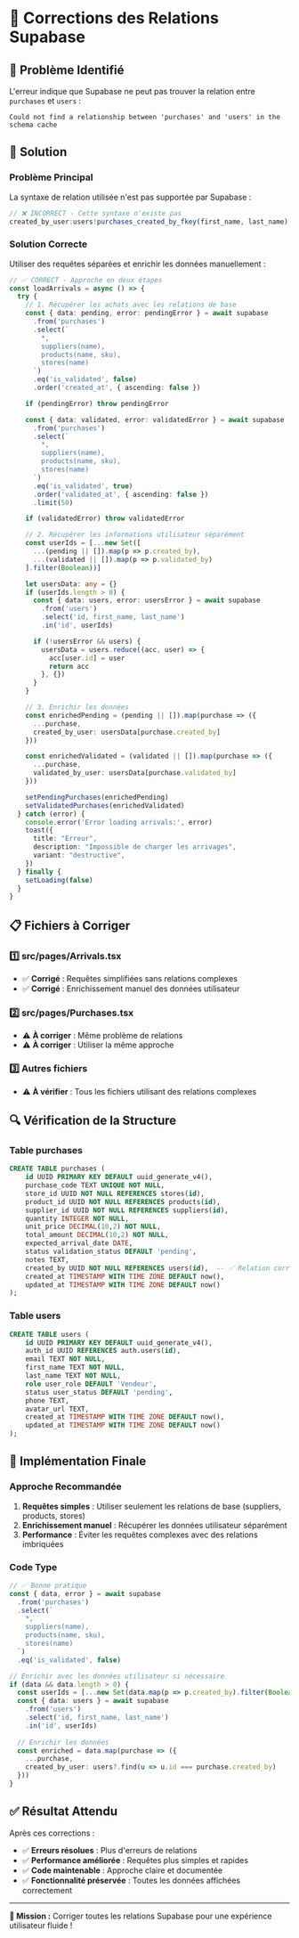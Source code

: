 # 🔧 Corrections des Relations Supabase

## 🚨 **Problème Identifié**

L'erreur indique que Supabase ne peut pas trouver la relation entre `purchases` et `users` :

```
Could not find a relationship between 'purchases' and 'users' in the schema cache
```

## 🎯 **Solution**

### **Problème Principal**
La syntaxe de relation utilisée n'est pas supportée par Supabase :
```typescript
// ❌ INCORRECT - Cette syntaxe n'existe pas
created_by_user:users!purchases_created_by_fkey(first_name, last_name)
```

### **Solution Correcte**
Utiliser des requêtes séparées et enrichir les données manuellement :

```typescript
// ✅ CORRECT - Approche en deux étapes
const loadArrivals = async () => {
  try {
    // 1. Récupérer les achats avec les relations de base
    const { data: pending, error: pendingError } = await supabase
      .from('purchases')
      .select(`
        *,
        suppliers(name),
        products(name, sku),
        stores(name)
      `)
      .eq('is_validated', false)
      .order('created_at', { ascending: false })

    if (pendingError) throw pendingError

    const { data: validated, error: validatedError } = await supabase
      .from('purchases')
      .select(`
        *,
        suppliers(name),
        products(name, sku),
        stores(name)
      `)
      .eq('is_validated', true)
      .order('validated_at', { ascending: false })
      .limit(50)

    if (validatedError) throw validatedError

    // 2. Récupérer les informations utilisateur séparément
    const userIds = [...new Set([
      ...(pending || []).map(p => p.created_by),
      ...(validated || []).map(p => p.validated_by)
    ].filter(Boolean))]

    let usersData: any = {}
    if (userIds.length > 0) {
      const { data: users, error: usersError } = await supabase
        .from('users')
        .select('id, first_name, last_name')
        .in('id', userIds)

      if (!usersError && users) {
        usersData = users.reduce((acc, user) => {
          acc[user.id] = user
          return acc
        }, {})
      }
    }

    // 3. Enrichir les données
    const enrichedPending = (pending || []).map(purchase => ({
      ...purchase,
      created_by_user: usersData[purchase.created_by]
    }))

    const enrichedValidated = (validated || []).map(purchase => ({
      ...purchase,
      validated_by_user: usersData[purchase.validated_by]
    }))

    setPendingPurchases(enrichedPending)
    setValidatedPurchases(enrichedValidated)
  } catch (error) {
    console.error('Error loading arrivals:', error)
    toast({
      title: "Erreur",
      description: "Impossible de charger les arrivages",
      variant: "destructive",
    })
  } finally {
    setLoading(false)
  }
}
```

## 📋 **Fichiers à Corriger**

### 1️⃣ **src/pages/Arrivals.tsx**
- ✅ **Corrigé** : Requêtes simplifiées sans relations complexes
- ✅ **Corrigé** : Enrichissement manuel des données utilisateur

### 2️⃣ **src/pages/Purchases.tsx**
- ⚠️ **À corriger** : Même problème de relations
- ⚠️ **À corriger** : Utiliser la même approche

### 3️⃣ **Autres fichiers**
- ⚠️ **À vérifier** : Tous les fichiers utilisant des relations complexes

## 🔍 **Vérification de la Structure**

### **Table purchases**
```sql
CREATE TABLE purchases (
    id UUID PRIMARY KEY DEFAULT uuid_generate_v4(),
    purchase_code TEXT UNIQUE NOT NULL,
    store_id UUID NOT NULL REFERENCES stores(id),
    product_id UUID NOT NULL REFERENCES products(id),
    supplier_id UUID NOT NULL REFERENCES suppliers(id),
    quantity INTEGER NOT NULL,
    unit_price DECIMAL(10,2) NOT NULL,
    total_amount DECIMAL(10,2) NOT NULL,
    expected_arrival_date DATE,
    status validation_status DEFAULT 'pending',
    notes TEXT,
    created_by UUID NOT NULL REFERENCES users(id),  -- ✅ Relation correcte
    created_at TIMESTAMP WITH TIME ZONE DEFAULT now(),
    updated_at TIMESTAMP WITH TIME ZONE DEFAULT now()
);
```

### **Table users**
```sql
CREATE TABLE users (
    id UUID PRIMARY KEY DEFAULT uuid_generate_v4(),
    auth_id UUID REFERENCES auth.users(id),
    email TEXT NOT NULL,
    first_name TEXT NOT NULL,
    last_name TEXT NOT NULL,
    role user_role DEFAULT 'Vendeur',
    status user_status DEFAULT 'pending',
    phone TEXT,
    avatar_url TEXT,
    created_at TIMESTAMP WITH TIME ZONE DEFAULT now(),
    updated_at TIMESTAMP WITH TIME ZONE DEFAULT now()
);
```

## 🎯 **Implémentation Finale**

### **Approche Recommandée**
1. **Requêtes simples** : Utiliser seulement les relations de base (suppliers, products, stores)
2. **Enrichissement manuel** : Récupérer les données utilisateur séparément
3. **Performance** : Éviter les requêtes complexes avec des relations imbriquées

### **Code Type**
```typescript
// ✅ Bonne pratique
const { data, error } = await supabase
  .from('purchases')
  .select(`
    *,
    suppliers(name),
    products(name, sku),
    stores(name)
  `)
  .eq('is_validated', false)

// Enrichir avec les données utilisateur si nécessaire
if (data && data.length > 0) {
  const userIds = [...new Set(data.map(p => p.created_by).filter(Boolean))]
  const { data: users } = await supabase
    .from('users')
    .select('id, first_name, last_name')
    .in('id', userIds)
  
  // Enrichir les données
  const enriched = data.map(purchase => ({
    ...purchase,
    created_by_user: users?.find(u => u.id === purchase.created_by)
  }))
}
```

## ✅ **Résultat Attendu**

Après ces corrections :
- ✅ **Erreurs résolues** : Plus d'erreurs de relations
- ✅ **Performance améliorée** : Requêtes plus simples et rapides
- ✅ **Code maintenable** : Approche claire et documentée
- ✅ **Fonctionnalité préservée** : Toutes les données affichées correctement

---

**🎯 Mission :** Corriger toutes les relations Supabase pour une expérience utilisateur fluide ! 